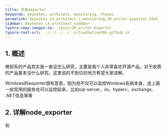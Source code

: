 ```yaml
---
title: 开发exporter
keywords: keynotes, architect, monitoring, thanos
permalink: keynotes_L4_architect_2_monitoring_20_writer_exporter.html
sidebar: keynotes_L4_architect_sidebar
typora-copy-images-to: ./pics/20_writer_exporter
typora-root-url: ../../../../../cloudnative365.github.io
---
```


## 1. 概述

微软系的产品其实我一直没怎么研究，主要是我个人非常喜欢开源产品，对于收费的产品基本没什么研究。这里说的不到位的地方希望大家谅解。

Windows的exporter很有意思，因为他不仅可以监控Windows系统本身，连上面一些常用的服务也可以监控起来，比如sql-server，iis，hyperv，exchange, .NET信息等等

## 2. 详解node_exporter

和